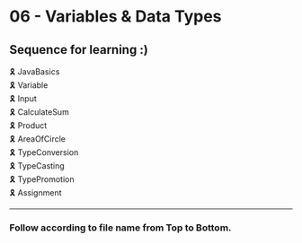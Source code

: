 # 06 - Variables & Data Types

## Sequence for learning :)

🎗️ JavaBasics \
🎗️ Variable \
🎗️ Input \
🎗️ CalculateSum \
🎗️ Product \
🎗️ AreaOfCircle \
🎗️ TypeConversion \
🎗️ TypeCasting \
🎗️ TypePromotion \
🎗️ Assignment

---

### Follow according to file name from Top to Bottom.
